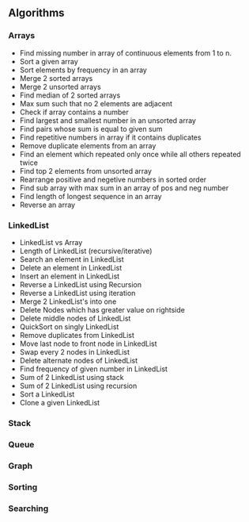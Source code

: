 ## Algorithms

### Arrays

- Find missing number in array of continuous elements from 1 to n.
- Sort a given array
- Sort elements by frequency in an array
- Merge 2 sorted arrays
- Merge 2 unsorted arrays
- Find median of 2 sorted arrays
- Max sum such that no 2 elements are adjacent
- Check if array contains a number
- Find largest and smallest number in an unsorted array
- Find pairs whose sum is equal to given sum
- Find repetitive numbers in array if it contains duplicates
- Remove duplicate elements from an array
- Find an element which repeated only once while all others repeated twice
- Find top 2 elements from unsorted array
- Rearrange positive and negetive numbers in sorted order
- Find sub array with max sum in an array of pos and neg number
- Find length of longest sequence in an array
- Reverse an array

### LinkedList

- LinkedList vs Array
- Length of LinkedList (recursive/iterative)
- Search an element in LinkedList
- Delete an element in LinkedList
- Insert an element in LinkedList
- Reverse a LinkedList using Recursion
- Reverse a LinkedList using iteration
- Merge 2 LinkedList's into one
- Delete Nodes which has greater value on rightside
- Delete middle nodes of LinkedList
- QuickSort on singly LinkedList
- Remove duplicates from LinkedList
- Move last node to front node in LinkedList
- Swap every 2 nodes in LinkedList
- Delete alternate nodes of LinkedList
- Find frequency of given number in LinkedList
- Sum of 2 LinkedList using stack
- Sum of 2 LinkedList using recursion
- Sort a LinkedList
- Clone a given LinkedList

### Stack

### Queue

### Graph

### Sorting

### Searching
